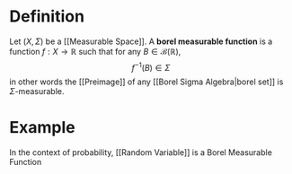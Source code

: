 # Definition

Let $(X, \Sigma)$ be a [[Measurable Space]]. A **borel measurable function** is a function $f : X \to \mathbb{R}$ such that for any $B \in \mathcal{B}(\mathbb{R})$,
$$
f^{-1}(B) \in \Sigma
$$
in other words the [[Preimage]] of any [[Borel Sigma Algebra|borel set]] is $\Sigma$-measurable.

# Example

In the context of probability, [[Random Variable]] is a Borel Measurable Function